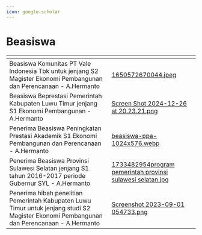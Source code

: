 ```yaml
---
icon: google-scholar
---
```


# Beasiswa

<table data-card-size="large" data-view="cards"><thead><tr><th></th><th data-hidden data-card-cover data-type="files"></th></tr></thead><tbody><tr><td>Beasiswa Komunitas PT Vale Indonesia Tbk untuk jenjang S2 Magister Ekonomi Pembangunan dan Perencanaan - A.Hermanto</td><td><a href="../.gitbook/assets/1650572670044.jpeg">1650572670044.jpeg</a></td></tr><tr><td>Beasiswa Beprestasi Pemerintah Kabupaten Luwu Timur jenjang S1 Ekonomi Pembangunan - A.Hermanto</td><td><a href="../.gitbook/assets/Screen Shot 2024-12-26 at 20.23.21.png">Screen Shot 2024-12-26 at 20.23.21.png</a></td></tr><tr><td>Penerima Beasiswa Peningkatan Prestasi Akademik S1 Ekonomi Pembangunan dan Perencanaan - A.Hermanto</td><td><a href="../.gitbook/assets/beasiswa-ppa-1024x576.webp">beasiswa-ppa-1024x576.webp</a></td></tr><tr><td>Penerima Beasiswa Provinsi Sulawesi Selatan jenjang S1  tahun 2016-2017 periode Gubernur SYL - A.Hermanto</td><td><a href="../.gitbook/assets/1733482954program pemerintah provinsi sulawesi selatan.jpg">1733482954program pemerintah provinsi sulawesi selatan.jpg</a></td></tr><tr><td>Penerima hibah penelitian Pemerintah Kabupaten Luwu Timur untuk jenjang studi S2 Magister Ekonomi Pembangunan dan Perencanaan - A.Hermanto</td><td><a href="../.gitbook/assets/Screenshot 2023-09-01 054733.png">Screenshot 2023-09-01 054733.png</a></td></tr></tbody></table>



